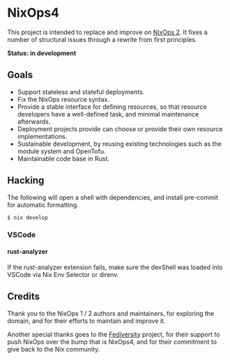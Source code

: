 
# NixOps4

This project is intended to replace and improve on [NixOps 2](https://github.com/NixOS/nixops).
It fixes a number of structural issues through a rewrite from first principles.

**Status: in development**

## Goals

- Support stateless and stateful deployments.
- Fix the NixOps resource syntax.
- Provide a stable interface for defining resources, so that resource developers have a well-defined task, and minimal maintenance afterwards.
- Deployment projects provide can choose or provide their own resource implementations.
- Sustainable development, by reusing existing technologies such as the module system and OpenTofu.
- Maintainable code base in Rust.

## Hacking

The following will open a shell with dependencies, and install pre-commit for automatic formatting.

```console
$ nix develop
```

### VSCode

#### rust-analyzer

If the rust-analyzer extension fails, make sure the devShell was loaded into VSCode via Nix Env Selector or direnv.

## Credits

Thank you to the NixOps 1 / 2 authors and maintainers, for exploring the domain, and for their efforts to maintain and improve it.

Another special thanks goes to the [Fediversity](https://www.fediversity.eu) project, for their support to push NixOps over the bump that is NixOps4, and for their commitment to give back to the Nix community.
